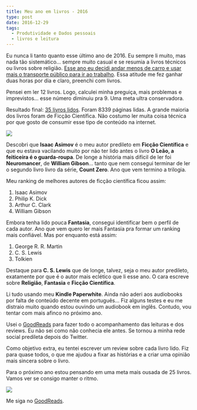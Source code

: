 ```yaml
---
title: Meu ano em livros - 2016
type: post
date: 2016-12-29
tags:
  - Produtividade e Dados pessoais
  - livros e leitura
---
```


Eu nunca li tanto quanto esse último ano de 2016. Eu sempre li muito, mas nada tão sistemático… sempre muito casual e se resumia a livros técnicos ou livros sobre religião. [Esse ano eu decidi andar menos de carro e usar mais o transporte público para ir ao trabalho](https://diegoeis.com/um-pouco-sobre-a-experiencia-de-ir-trabalhar-sem-carro.html). Essa atitude me fez ganhar duas horas por dia e claro, preenchi com livros.

Pensei em ler 12 livros. Logo, calculei minha preguiça, mais problemas e imprevistos… esse número diminuiu pra 9. Uma meta ultra conservadora.

Resultado final: [35 livros lidos](https://www.goodreads.com/user/year_in_books/2016/50891723). Foram 8339 páginas lidas. A grande maioria dos livros foram de Ficção Científica. Não costumo ler muita coisa técnica por que gosto de consumir esse tipo de conteúdo na internet.

![](https://cdn-images-1.medium.com/max/800/1*cvChRo5_QlkmCEdQ8uxJyA)

Descobri que **Isaac Asimov** é o meu autor predileto em **Ficção Científica** e que eu estava vacilando muito por não ter lido antes o livro **O Leão, a feiticeira é o guarda-roupa**. De longe a história mais difícil de ler foi **Neuromancer**, de **William Gibson**… tanto que nem consegui terminar de ler o segundo livro livro da série, **Count Zero**. Ano que vem termino a trilogia.

Meu ranking de melhores autores de ficção científica ficou assim:

1. Isaac Asimov
2. Philip K. Dick
3. Arthur C. Clark
4. William Gibson

Embora tenha lido pouca **Fantasia**, consegui identificar bem o perfil de cada autor. Ano que vem quero ler mais Fantasia pra formar um ranking mais confiável. Mas por enquanto está assim:

1. George R. R. Martin
2. C. S. Lewis
3. Tolkien

Destaque para **C. S. Lewis** que de longe, talvez, seja o meu autor predileto, exatamente por que é o autor mais eclético que li esse ano. O cara escreve sobre **Religião**, **Fantasia** e **Ficção Científica**.

Li tudo usando meu **Kindle Paperwhite**. Ainda não aderi aos audiobooks por falta de conteúdo decente em português… Fiz alguns testes e eu me distraio muito quando estou ouvindo um audiobook em inglês. Contudo, vou tentar com mais afinco no próximo ano.

Usei o [GoodReads](https://www.goodreads.com/friend/i?i=LTM1ODk3NjU4NTk6NDE5) para fazer todo o acompanhamento das leituras e dos reviews. Eu não sei como não conhecia ele antes. Se tornou a minha rede social predileta depois do Twitter.

Como objetivo extra, eu tentei escrever um review sobre cada livro lido. Fiz para quase todos, o que me ajudou a fixar as histórias e a criar uma opinião mais sincera sobre o livro.

Para o próximo ano estou pensando em uma meta mais ousada de 25 livros. Vamos ver se consigo manter o ritmo.

![](https://cdn-images-1.medium.com/max/800/1*vHoGvkxmDZVKRbXkiMiAtg.png)

Me siga no [GoodReads](https://www.goodreads.com/friend/i?i=LTM1ODk3NjU4NTk6NDE5).
